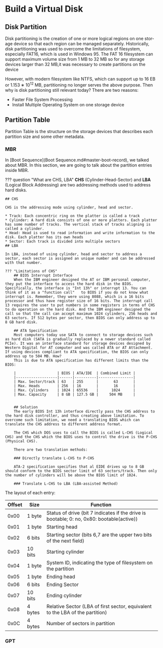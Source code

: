 # Build a Virtual Disk

## Disk Partition

Disk partitioning is the creation of one or more logical regions on one stor-age  device  so  that  each  region  can  be  managed  separately.   Historically,  disk partitioning was used to overcome the limitations of filesystem, especially FAT16, which is used in Windows 95.  The FAT 16 filesystem can support maximum volume size from 1 MB to 32 MB so for any storage devices larger than 32 MB,it was necessary to create partitions on the device

However,  with  modern  filesystem  like  NTFS,  which  can  support  up  to  $16$ EB or $1.153∗10^{12}$ MB, partitioning no longer serves the above purpose.  Then why is disk partitioning still relevant today? There are two reasons:

* Faster File System Processing
* Install Multiple Operating System on one storage device

## Partition Table

Partition Table is the structure on the storage devices that describes each partition size and some other metadata.

### MBR

In [Boot Sequence](Boot Sequence.md#master-boot-record), we talked about MBR. In this section, we are going to talk about the partition entries inside MBR. 

??? question "What are CHS, LBA"
    **CHS** (Cylinder-Head-Sector) and **LBA** (Logical Block Addressing) are two addressing methods used to address hard disks.

    ## CHS

    CHS is the addressing mode using cylinder, head and sector.

    * Track: Each concentric ring on the platter is called a track
    * Cylinder: A hard disk consists of one or more platters. Each platter has some number of tracks. The vertical stack of tracks aligning is called a cylinder.
    * Head: Head is used to read information and write information to the disk. Each platter has its own heads
    * Sector: Each track is divided into multiple sectors
    ## LBA

    In LBA, instead of using cylinder, head and sector to address a sector, each sector is assigned an unique number and can be addressed with that number.

    ??? "Limitations of CHS"
        ## BIOS Interrupt Interface
        When the IBM engineer designed the AT or IBM personal computer, they put the interface to access the hard disk in the BIOS. Specifically, the interface is "Int 13h" or interrupt 13. You can think of it as a "function call"   to BIOS if you do not know what interrupt is. Remember, they were using 8088, which is a 16 bits processor and thus have register size of 16 bits. The interrupt call 13 requires the user to put numbers in some registers in terms of CHS to do operation on the hard disk. And the IBM engineer designed the call so that the call can accept maximum 1024 cylinders, 256 heads and 63 sectors. If 512 bytes per sector, then BIOS can only address up to   8 GB hard disk.

        ## ATA Specification
        Most computers today use SATA to connect to storage devices such as hard disk (SATA is gradually replaced by a newer standard called PCIe). It was an interface standard for storage devices designed by Western Digital for AT computer and was called ATA or AT Attachment. If using devices compliant to ATA specification, the BIOS can only address up to 504 MB. How?
        This is due to ATA specification has different limits than the BIOS:

        |                   | BIOS | ATA/IDE  | Combined Limit |
        |-------------------|------|----------|----------------|
        | Max. Sector/track | 63   | 255      |       63       |
        | Max. Heads        | 256  | 16       |       16       |
        | Max. Cylinders    | 1024 | 65536    |      1024      |
        | Max. Capacity     | 8 GB | 127.5 GB |     504 MB     |


        ## Solution
        The early BIOS Int 13h interface directly pass the CHS address to the hard disk controller, and thus creating above limitation. To overcome such limitation, we need a translating BIOS which can translate the CHS address to different address format.

        The CHS which DOS uses to call the BIOS is called L-CHS (Logical CHS) and the CHS which the BIOS uses to control the drive is the P-CHS (Physical CHS).

        There are two translation methods:

        ### Directly translate L-CHS to P-CHS

        ATA-2 specification specifies that al EIDE drives up to 8 GB should conform to the BIOS sector limit of 63 sectors/track. Then only the number of cylinders will be above the BIOS limit of 1024.

        ### Translate L-CHS to LBA (LBA-assisted Method)



The layout of each entry:

| Offset | Size    | Function                                                                                  |
|--------|---------|-------------------------------------------------------------------------------------------|
| 0x00   | 1 byte  | Status of drive (bit 7 indicates if the drive is bootable; 0: no, 0x80: bootable(active)) |
| 0x01   | 1 byte  | Starting head                                                                             |
| 0x02   | 6 bits  | Starting sector (bits 6,7 are the upper two bits of the next field)                       |
| 0x03   | 10 bits | Starting cylinder                                                                         |
| 0x04   | 1 byte  | System ID, indicating the type of filesystem on the partition                             |
| 0x05   | 1 byte  | Ending head                                                                               |
| 0x06   | 6 bits  | Ending Sector                                                                             |
| 0x07   | 10 bits | Ending cylinder                                                                           |
| 0x08   | 4 bytes | Relative Sector (LBA of first sector, equivalent to the LBA of the partition)             |
| 0x0C   | 4 bytes | Number of sectors in partition                                                            |
<!--TODO: draw a diagram for above table -->

### GPT

